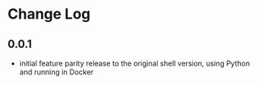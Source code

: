 # Change Log

## 0.0.1

- initial feature parity release to the original shell version, using Python and running in Docker
